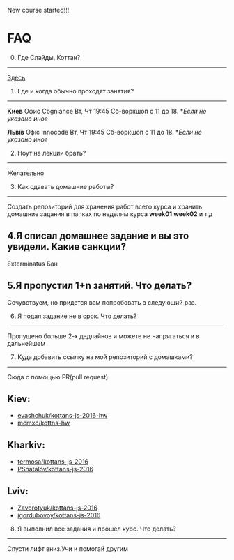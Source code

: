 New course started!!!

FAQ
=======

0. Где Слайды, Коттан?
--------------
[Здесь](http://kottans.org/js-slides/)

1. Где и когда обычно проходят занятия?
-----------------------
**Киев**
Офис Cogniance
Вт, Чт 19:45
Сб-воркшоп с 11 до 18. **Если не указано иное*

**Львів**
Офіс Innocode
Вт, Чт 19:45
Сб-воркшоп с 11 до 18. **Если не указано иное*

2. Ноут на лекции брать?
------------------
Желательно

3. Как сдавать домашние работы?
-------------------
Создать репозиторий для хранения работ всего курса и хранить домашние задания в папках по неделям курса
**week01** **week02** и т.д

4.Я списал домашнее задание и вы это увидели. Какие санкции?
--------------
~~Exterminatus~~ Бан

5.Я пропустил 1+n занятий. Что делать?
-------------------------------------
Сочувствуем, но придется вам попробовать в следующий раз.

6. Я подал задание не в срок. Что делать?
------------------
Пропущено больше 2-х дедлайнов и можете не напрягаться и в дальнейшем


7. Куда добавить ссылку на мой репозиторий с домашками?
--------------
Сюда с помощью PR(pull request):

## Kiev:
+ [evashchuk/kottans-js-2016-hw](https://github.com/evashchuk/kottans-js-2016-hw.git)
+ [mcmxc/kottns-hw](https://github.com/mcmxc/kottns-hw.git)

## Kharkiv:
+ [termosa/kottans-js-2016](https://github.com/termosa/kottans-js-2016)  
+ [PShatalov/kottans-js-2016](https://github.com/PShatalov/kottans-js-2016.git)  

## Lviv:

+ [Zavorotyuk/kottans-js-2016](https://github.com/Zavorotyuk/kottans-js-2016.git)
+ [igordubovoy/kottans-js-2016](https://github.com/igordubovoy/JS2016-3-.git)
8. Я выполнил все задания и прошел курс. Что делать?
---------------------------
Спусти лифт вниз.Учи и помогай другим
